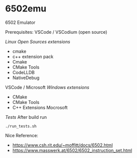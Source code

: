 # 6502emu
6502 Emulator

Prerequisites:
VSCode / VSCodium (open source)

*Linux Open Sources extensions*

+ cmake
+ c++ extension pack
+ Cmake
+ CMake Tools
+ CodeLLDB
+ NativeDebug

VSCode / Microsoft
*Windows extensions*
    
+ CMake
+ CMake Tools
+ C++ Extensions Mocrosoft


*Tests*
After build run 
```
./run_tests.sh
```

Nice Reference:
+ https://www.csh.rit.edu/~moffitt/docs/6502.html
+ https://www.masswerk.at/6502/6502_instruction_set.html
